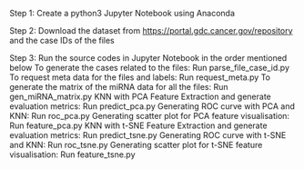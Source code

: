 Step 1: Create a python3 Jupyter Notebook using Anaconda

Step 2: Download the dataset from https://portal.gdc.cancer.gov/repository and the case IDs of the files

Step 3: Run the source codes in Jupyter Notebook in the order mentioned below
	To generate the cases related to the files: Run parse_file_case_id.py
	To request meta data for the files and labels: Run request_meta.py
	To generate the matrix of the miRNA data for all the files: Run gen_miRNA_matrix.py
	KNN with PCA Feature Extraction and generate evaluation metrics: Run predict_pca.py
	Generating ROC curve with PCA and KNN: Run roc_pca.py
	Generating scatter plot for PCA feature visualisation: Run feature_pca.py
	KNN with t-SNE Feature Extraction and generate evaluation metrics: Run predict_tsne.py
	Generating ROC curve with t-SNE and KNN: Run roc_tsne.py
	Generating scatter plot for t-SNE feature visualisation: Run feature_tsne.py
